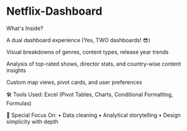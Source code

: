 # Netflix-Dashboard

What's Inside?

A dual dashboard experience (Yes, TWO dashboards! 😎)

Visual breakdowns of genres, content types, release year trends

Analysis of top-rated shows, director stats, and country-wise content insights

Custom map views, pivot cards, and user preferences

🛠️ Tools Used: Excel (Pivot Tables, Charts, Conditional Formatting, Formulas)

📌 Special Focus On:
• Data cleaning
• Analytical storytelling
• Design simplicity with depth
